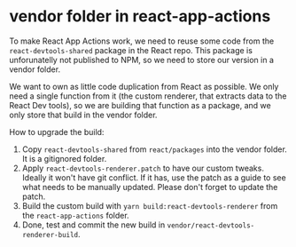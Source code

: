 # vendor folder in react-app-actions

To make React App Actions work, we need to reuse some code from the `react-devtools-shared` package in the React repo. This package is unforunatelly not published to NPM, so we need to store our version in a vendor folder.

We want to own as little code duplication from React as possible. We only need a single function from it (the custom renderer, that extracts data to the React Dev tools), so we are building that function as a package, and we only store that build in the vendor folder.

How to upgrade the build:

1. Copy `react-devtools-shared` from `react/packages` into the vendor folder. It is a gitignored folder.
2. Apply `react-devtools-renderer.patch` to have our custom tweaks. Ideally it won't have git conflict. If it has, use the patch as a guide to see what needs to be manually updated. Please don't forget to update the patch.
3. Build the custom build with `yarn build:react-devtools-renderer` from the `react-app-actions` folder.
4. Done, test and commit the new build in `vendor/react-devtools-renderer-build`.
